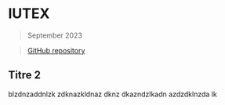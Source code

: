 # IUTEX

> September 2023

> [GitHub repository](https://github.com/Vredeza/IUTexTemplate)

## Titre 2

blzdnzaddnlzk
zdknazkldnaz
dknz
dkazndzlkadn
azdzdklnzda
lk